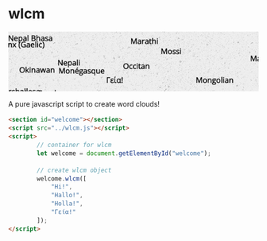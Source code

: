 # wlcm

<img src="wlcm.jpg" alt="wlcm image">

A pure javascript script to create word clouds!


```html
<section id="welcome"></section>
<script src="../wlcm.js"></script>
<script>
		// container for wlcm
		let welcome = document.getElementById("welcome");

		// create wlcm object
		welcome.wlcm([
			"Hi!",
			"Hallo!",
			"Holla!",
			"Γεία!"
		]);
</script>
```